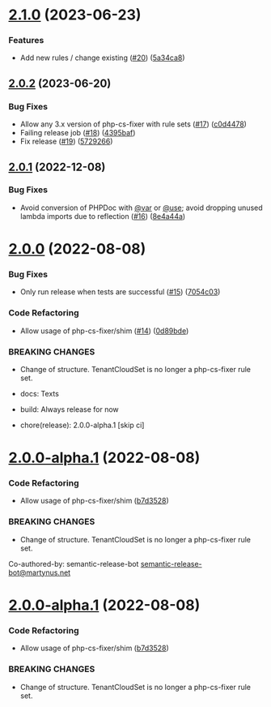 # [2.1.0](https://github.com/tenantcloud/php-cs-fixer-rule-sets/compare/v2.0.2...v2.1.0) (2023-06-23)


### Features

* Add new rules / change existing ([#20](https://github.com/tenantcloud/php-cs-fixer-rule-sets/issues/20)) ([5a34ca8](https://github.com/tenantcloud/php-cs-fixer-rule-sets/commit/5a34ca81b4703d802e9195a4a10ed409035cc7c0))

## [2.0.2](https://github.com/tenantcloud/php-cs-fixer-rule-sets/compare/v2.0.1...v2.0.2) (2023-06-20)


### Bug Fixes

* Allow any 3.x version of php-cs-fixer with rule sets ([#17](https://github.com/tenantcloud/php-cs-fixer-rule-sets/issues/17)) ([c0d4478](https://github.com/tenantcloud/php-cs-fixer-rule-sets/commit/c0d447814e99d0444880c8a7db6d066ecc8fb1b1))
* Failing release job ([#18](https://github.com/tenantcloud/php-cs-fixer-rule-sets/issues/18)) ([4395baf](https://github.com/tenantcloud/php-cs-fixer-rule-sets/commit/4395baf24c7679d9879f07d6ce777d8995a6b5de))
* Fix release ([#19](https://github.com/tenantcloud/php-cs-fixer-rule-sets/issues/19)) ([5729266](https://github.com/tenantcloud/php-cs-fixer-rule-sets/commit/572926655e6bf08ac99c54115943d14f79bd1ec3))

## [2.0.1](https://github.com/tenantcloud/php-cs-fixer-rule-sets/compare/v2.0.0...v2.0.1) (2022-12-08)


### Bug Fixes

* Avoid conversion of PHPDoc with [@var](https://github.com/var) or [@use](https://github.com/use); avoid dropping unused lambda imports due to reflection ([#16](https://github.com/tenantcloud/php-cs-fixer-rule-sets/issues/16)) ([8e4a44a](https://github.com/tenantcloud/php-cs-fixer-rule-sets/commit/8e4a44a6948e9cd00abef53638da20d9613581da))

# [2.0.0](https://github.com/tenantcloud/php-cs-fixer-rule-sets/compare/v1.4.0...v2.0.0) (2022-08-08)


### Bug Fixes

* Only run release when tests are successful ([#15](https://github.com/tenantcloud/php-cs-fixer-rule-sets/issues/15)) ([7054c03](https://github.com/tenantcloud/php-cs-fixer-rule-sets/commit/7054c03cb6b701c6d6a3d93de5a2c2f900bbaccf))


### Code Refactoring

* Allow usage of php-cs-fixer/shim ([#14](https://github.com/tenantcloud/php-cs-fixer-rule-sets/issues/14)) ([0d89bde](https://github.com/tenantcloud/php-cs-fixer-rule-sets/commit/0d89bdec580533053ae4207a061134b8eb2be206))


### BREAKING CHANGES

* Change of structure. TenantCloudSet is no longer a php-cs-fixer rule set.

* docs: Texts

* build: Always release for now

* chore(release): 2.0.0-alpha.1 [skip ci]

# [2.0.0-alpha.1](https://github.com/tenantcloud/php-cs-fixer-rule-sets/compare/v1.4.0...v2.0.0-alpha.1) (2022-08-08)

### Code Refactoring

* Allow usage of php-cs-fixer/shim ([b7d3528](https://github.com/tenantcloud/php-cs-fixer-rule-sets/commit/b7d3528c1b91463381e5fb23effd73deb951fecb))

### BREAKING CHANGES

* Change of structure. TenantCloudSet is no longer a php-cs-fixer rule set.

Co-authored-by: semantic-release-bot <semantic-release-bot@martynus.net>

# [2.0.0-alpha.1](https://github.com/tenantcloud/php-cs-fixer-rule-sets/compare/v1.4.0...v2.0.0-alpha.1) (2022-08-08)


### Code Refactoring

* Allow usage of php-cs-fixer/shim ([b7d3528](https://github.com/tenantcloud/php-cs-fixer-rule-sets/commit/b7d3528c1b91463381e5fb23effd73deb951fecb))


### BREAKING CHANGES

* Change of structure. TenantCloudSet is no longer a php-cs-fixer rule set.
